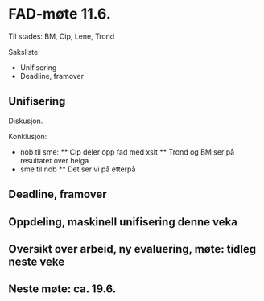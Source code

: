 # FAD-møte 11.6.

Til stades: BM, Cip, Lene, Trond

Saksliste:

- Unifisering
- Deadline, framover

## Unifisering

Diskusjon.

Konklusjon:

- nob til sme:
  ** Cip deler opp fad med xslt
  ** Trond og BM ser på resultatet over helga
- sme til nob
  \*\* Det ser vi på etterpå

## Deadline, framover

## Oppdeling, maskinell unifisering denne veka

## Oversikt over arbeid, ny evaluering, møte: tidleg neste veke

## Neste møte: ca. 19.6.
